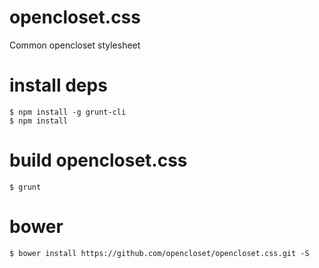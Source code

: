 # opencloset.css

Common opencloset stylesheet

# install deps

    $ npm install -g grunt-cli
    $ npm install

# build opencloset.css

    $ grunt

# bower

    $ bower install https://github.com/opencloset/opencloset.css.git -S
